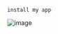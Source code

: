     install my app

![image](https://github.com/user-attachments/assets/fc03b459-402c-400c-a7af-151f95554320)
